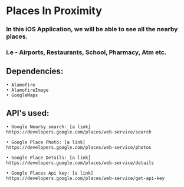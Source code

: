# Places In Proximity

### In this iOS Application, we will be able to see all the nearby places. 

### i.e - Airports, Restaurants, School, Pharmacy, Atm etc. 

##  Dependencies:

    • Alamofire
    • AlamofireImage
    • GoogleMaps

## API's used:

    • Google Nearby search: [a link] https://developers.google.com/places/web-service/search
    
    • Google Place Photo: [a link] https://developers.google.com/places/web-service/photos
    
    • Google Place Details: [a link] https://developers.google.com/places/web-service/details
    
    • Google Places Api key: [a link] https://developers.google.com/places/web-service/get-api-key
